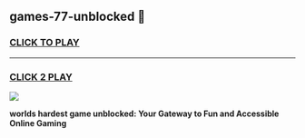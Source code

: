 
## games-77-unblocked 👋
<h3>
<a href="https://premium.freeplayer.one?title=games-77-unblocked&ref=14F">CLICK TO PLAY</a></h3>
<hr>

<h3>
<a href="https://premium.freeplayer.one?title=games-77-unblocked&ref=14F">CLICK 2 PLAY</a>
  
</h3>

<a href="https://premium.freeplayer.one?title=games-77-unblocked&ref=12F/"><img src="https://clearcache.store/games.png"></a>


**worlds hardest game unblocked: Your Gateway to Fun and Accessible Online Gaming**
